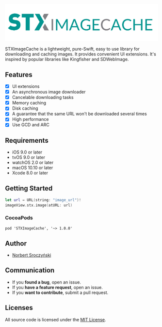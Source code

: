<p align="center" >
  <img src="STXImageCache_Logo.png" title="STXImageCache Logo" float=left>
</p>

STXImageCache is a lightweight, pure-Swift, easy to use library for downloading and caching images. It provides convenient UI extensions. It's inspired by popular libraries like Kingfisher and SDWebImage.

## Features

- [x] UI extensions
- [x] An asynchronous image downloader
- [x] Cancelable downloading tasks
- [x] Memory caching
- [x] Disk caching
- [x] A guarantee that the same URL won't be downloaded several times
- [x] High performance
- [x] Use GCD and ARC

## Requirements

- iOS 9.0 or later
- tvOS 9.0 or later
- watchOS 2.0 or later
- macOS 10.10 or later
- Xcode 8.0 or later

## Getting Started

```swift
let url = URL(string: "image_url")!
imageView.stx.image(atURL: url)
```

### CocoaPods
```
pod 'STXImageCache', '~> 1.0.0'
```

## Author
- [Norbert Sroczyński](https://github.com/orbitekk)

## Communication

- If you **found a bug**, open an issue.
- If you **have a feature request**, open an issue.
- If you **want to contribute**, submit a pull request.

## Licenses

All source code is licensed under the [MIT License](https://raw.github.com/stxnext/STXImageCache/master/LICENSE).
